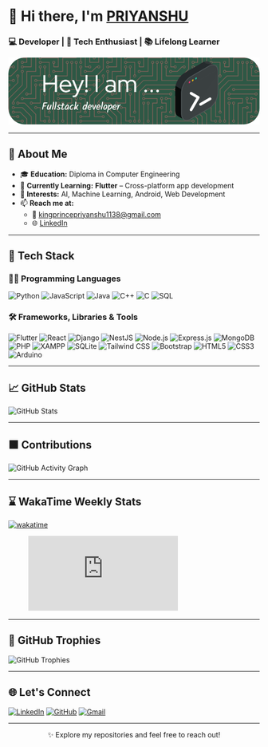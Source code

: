 # 👋 Hi there, I'm [PRIYANSHU](https://github.com/King-Priyanshu)

### 💻 Developer | 🚀 Tech Enthusiast | 📚 Lifelong Learner

![Profile Banner](github-header-image.png)

---

## 🚀 About Me

- 🎓 **Education:** Diploma in Computer Engineering  
- 📱 **Currently Learning:** **Flutter** – Cross-platform app development  
- 🎯 **Interests:** AI, Machine Learning, Android, Web Development  
- 📫 **Reach me at:**  
  - 📧 [kingprincepriyanshu1138@gmail.com](mailto:kingprincepriyanshu1138@gmail.com)  
  - 🌐 [LinkedIn](https://www.linkedin.com/in/priyanshu-7581932a8/)

---

## 🧠 Tech Stack

### 👨‍💻 Programming Languages
![Python](https://img.shields.io/badge/Python-3776AB?style=for-the-badge&logo=python&logoColor=white)
![JavaScript](https://img.shields.io/badge/JavaScript-F7DF1E?style=for-the-badge&logo=javascript&logoColor=black)
![Java](https://img.shields.io/badge/Java-007396?style=for-the-badge&logo=java&logoColor=white)
![C++](https://img.shields.io/badge/C++-00599C?style=for-the-badge&logo=cplusplus&logoColor=white)
![C](https://img.shields.io/badge/C-00599C?style=for-the-badge&logo=c&logoColor=white)
![SQL](https://img.shields.io/badge/SQL-4479A1?style=for-the-badge&logo=postgresql&logoColor=white)

### 🛠 Frameworks, Libraries & Tools
![Flutter](https://img.shields.io/badge/Flutter-02569B?style=for-the-badge&logo=flutter&logoColor=white)
![React](https://img.shields.io/badge/React-61DAFB?style=for-the-badge&logo=react&logoColor=black)
![Django](https://img.shields.io/badge/Django-092E20?style=for-the-badge&logo=django&logoColor=white)
![NestJS](https://img.shields.io/badge/NestJS-E0234E?style=for-the-badge&logo=nestjs&logoColor=white)
![Node.js](https://img.shields.io/badge/Node.js-339933?style=for-the-badge&logo=nodedotjs&logoColor=white)
![Express.js](https://img.shields.io/badge/Express.js-000000?style=for-the-badge&logo=express&logoColor=white)
![MongoDB](https://img.shields.io/badge/MongoDB-47A248?style=for-the-badge&logo=mongodb&logoColor=white)
![PHP](https://img.shields.io/badge/PHP-777BB4?style=for-the-badge&logo=php&logoColor=white)
![XAMPP](https://img.shields.io/badge/XAMPP-FB7A24?style=for-the-badge&logo=xampp&logoColor=white)
![SQLite](https://img.shields.io/badge/SQLite-003B57?style=for-the-badge&logo=sqlite&logoColor=white)
![Tailwind CSS](https://img.shields.io/badge/TailwindCSS-06B6D4?style=for-the-badge&logo=tailwindcss&logoColor=white)
![Bootstrap](https://img.shields.io/badge/Bootstrap-563D7C?style=for-the-badge&logo=bootstrap&logoColor=white)
![HTML5](https://img.shields.io/badge/HTML5-E34F26?style=for-the-badge&logo=html5&logoColor=white)
![CSS3](https://img.shields.io/badge/CSS3-1572B6?style=for-the-badge&logo=css3&logoColor=white)
![Arduino](https://img.shields.io/badge/Arduino-00979D?style=for-the-badge&logo=arduino&logoColor=white)

---

## 📈 GitHub Stats

![GitHub Stats](https://github-readme-stats.vercel.app/api?username=King-Priyanshu&show_icons=true&theme=radical)

---

## 🟩 Contributions

![GitHub Activity Graph](https://github-readme-activity-graph.vercel.app/graph?username=King-Priyanshu&bg_color=1d1d1d&color=ffffff&line=00e5ff&point=ffffff&area=true&hide_border=true)

---

## ⌛ WakaTime Weekly Stats

[![wakatime](https://wakatime.com/badge/user/17f1ac7b-7a15-4110-8452-2a100b3c7374.svg)](https://wakatime.com/@17f1ac7b-7a15-4110-8452-2a100b3c7374)

<figure><embed src="https://wakatime.com/share/@17f1ac7b-7a15-4110-8452-2a100b3c7374/c002eada-474f-4ab9-9246-453035a2dd6a.svg"></embed></figure>  

---

## 🏅 GitHub Trophies

![GitHub Trophies](https://github-profile-trophy.vercel.app/?username=King-Priyanshu&theme=juicyfresh&no-frame=true&no-bg=true)

---

## 🌐 Let's Connect

[![LinkedIn](https://img.shields.io/badge/LinkedIn-0077B5?style=for-the-badge&logo=linkedin&logoColor=white)](https://www.linkedin.com/in/priyanshu-7581932a8/)
[![GitHub](https://img.shields.io/badge/GitHub-181717?style=for-the-badge&logo=github&logoColor=white)](https://github.com/King-Priyanshu)
[![Gmail](https://img.shields.io/badge/Gmail-D14836?style=for-the-badge&logo=gmail&logoColor=white)](mailto:kingprincepriyanshu1138@gmail.com)

---

<p align="center">✨ Explore my repositories and feel free to reach out!</p>
